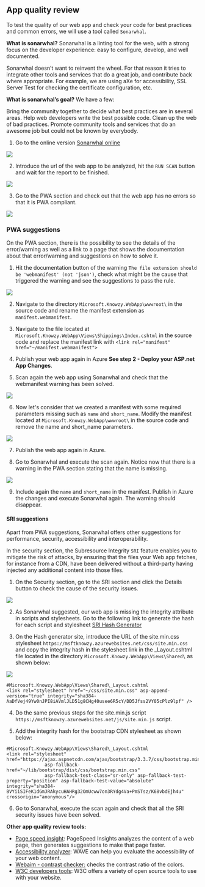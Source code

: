 ## App quality review

To test the quality of our web app and check your code for best practices and common errors, we will use a tool called `Sonarwhal`.

**What is sonarwhal?**
Sonarwhal is a linting tool for the web, with a strong focus on the developer experience: easy to configure, develop, and well documented.

Sonarwhal doesn’t want to reinvent the wheel. For that reason it tries to integrate other tools and services that do a great job, and contribute back where appropriate. For example, we are using aXe for accessibility, SSL Server Test for checking the certificate configuration, etc.

**What is sonarwhal’s goal?**
We have a few:

Bring the community together to decide what best practices are in several areas.
Help web developers write the best possible code.
Clean up the web of bad practices.
Promote community tools and services that do an awesome job but could not be known by everybody.


1. Go to the online version [Sonarwhal online](https://sonarwhal.com/)

<img src="../pwa/media/Picture42.png"><br>

2. Introduce the url of the web app to be analyzed, hit the `RUN SCAN` button and wait for the report to be finished.

<img src="../pwa/media/Picture43.png"><br>

3. Go to the PWA section and check out that the web app has no errors so that it is PWA compliant.

<img src="../pwa/media/Picture44.png"><br>

### PWA suggestions

On the PWA section, there is the possibility to see the details of the error/warning as well as a link to a page that shows the documentation about that error/warning and suggestions on how to solve it.

1. Hit the documentation button of the warning `The file extension should be 'webmanifest' (not 'json')`, check what might be the cause that triggered the warning and see the suggestions to pass the rule.

<img src="../pwa/media/Picture45.png"><br>

2. Navigate to the directory `Microsoft.Knowzy.WebApp\wwwroot\` in the source code and rename the manifest extension as `manifest.webmanifest`.

3. Navigate to the file located at `Microsoft.Knowzy.WebApp\Views\Shippings\Index.cshtml` in the source code and replace the manifest link with `<link rel="manifest" href="~/manifest.webmanifest">`

4. Publish your web app again in Azure **See step 2 - Deploy your ASP.net App Changes**.

5. Scan again the web app using Sonarwhal and check that the webmanifest warning has been solved.

<img src="../pwa/media/Picture46.png"><br>

6. Now let's consider that we created a manifest with some required parameters missing such as `name` and `short_name`. Modify the manifest located at `Microsoft.Knowzy.WebApp\wwwroot\` in the source code and remove the name and short_name parameters.

<img src="../pwa/media/Picture47.png"><br>

7. Publish the web app again in Azure.

8. Go to Sonarwhal and execute the scan again. Notice now that there is a warning in the PWA section stating that the name is missing.

<img src="../pwa/media/Picture48.png"><br>

9. Include again the `name` and `short_name` in the manifest. Publish in Azure the changes and execute Sonarwhal again. The warning should disappear.

#### SRI suggestions

Apart from PWA suggestions, Sonarwhal offers other suggestions for performance, security, accessibility and interoperability.

In the security section, the Subresource Integrity `SRI` feature enables you to mitigate the risk of attacks, by ensuring that the files your Web app fetches, for instance from a CDN, have been delivered without a third-party having injected any additional content into those files.

1. On the Security section, go to the SRI section and click the Details button to check the cause of the security issues.

<img src="../pwa/media/Picture49.png"><br>

2. As Sonarwhal suggested, our web app is missing the integrity attribute in scripts and stylesheets. Go to the following link to generate the hash for each script and stylesheet [SRI Hash Generator](https://www.srihash.org/)

3. On the Hash generator site, introduce the URL of the site.min.css stylesheet `https://msftknowzy.azurewebsites.net/css/site.min.css` and copy the integrity hash in the stylesheet link in the _Layout.cshtml file located in the directory `Microsoft.Knowzy.WebApp\Views\Shared\` as shown below:

<img src="../pwa/media/Picture50.png"><br>

```JS
#Microsoft.Knowzy.WebApp\Views\Shared\_Layout.cshtml
<link rel="stylesheet" href="~/css/site.min.css" asp-append-version="true" integrity="sha384-AaDfVej49Yw0nJPI8iAVmlJLD51g8CHg40usee6R5cY/DD5Jfss2VY05cPlz9lpf" />
```

4. Do the same previous steps for the site.min.js script `https://msftknowzy.azurewebsites.net/js/site.min.js` script.

5. Add the integrity hash for the bootstrap CDN stylesheet as shown below:

```JS
#Microsoft.Knowzy.WebApp\Views\Shared\_Layout.cshtml
<link rel="stylesheet" href="https://ajax.aspnetcdn.com/ajax/bootstrap/3.3.7/css/bootstrap.min.css"
              asp-fallback-href="~/lib/bootstrap/dist/css/bootstrap.min.css"
              asp-fallback-test-class="sr-only" asp-fallback-test-property="position" asp-fallback-test-value="absolute" integrity="sha384-BVYiiSIFeK1dGmJRAkycuHAHRg32OmUcww7on3RYdg4Va+PmSTsz/K68vbdEjh4u" crossorigin="anonymous"/>
```
6. Go to Sonarwhal, execute the scan again and check that all the SRI security issues have been solved.

**Other app quality review tools:**

+ [Page speed insight](https://developers.google.com/speed/pagespeed/insights/): PageSpeed Insights analyzes the content of a web page, then generates suggestions to make that page faster.
+ [Accessibility analyzer](https://wave.webaim.org): WAVE can help you evaluate the accessibility of your web content.
+ [Webaim - contrast checker:](https://webaim.org/resources/contrastchecker/) checks the contrast ratio of the colors.
+ [W3C developers tools](https://w3c.github.io/developers/tools/): W3C offers a variety of open source tools to use with your website.
